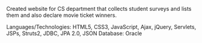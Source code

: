 Created website for CS department that collects student surveys and lists them and also declare movie ticket winners. 

Languages/Technologies: HTML5, CSS3, JavaScript, Ajax, jQuery, Servlets, JSPs, Struts2, JDBC, JPA 2.0, JSON 
Database: Oracle
